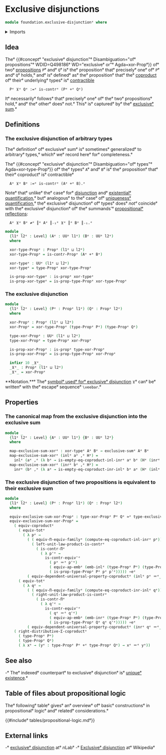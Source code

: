 # Exclusive disjunctions

```agda
module foundation.exclusive-disjunctionᵉ where
```

<details><summary>Imports</summary>

```agda
open import foundation.contractible-typesᵉ
open import foundation.coproduct-typesᵉ
open import foundation.dependent-pair-typesᵉ
open import foundation.equality-coproduct-typesᵉ
open import foundation.exclusive-sumᵉ
open import foundation.functoriality-coproduct-typesᵉ
open import foundation.propositional-truncationsᵉ
open import foundation.type-arithmetic-cartesian-product-typesᵉ
open import foundation.type-arithmetic-coproduct-typesᵉ
open import foundation.universal-property-coproduct-typesᵉ
open import foundation.universe-levelsᵉ

open import foundation-core.embeddingsᵉ
open import foundation-core.equivalencesᵉ
open import foundation-core.functoriality-dependent-function-typesᵉ
open import foundation-core.functoriality-dependent-pair-typesᵉ
open import foundation-core.identity-typesᵉ
open import foundation-core.propositionsᵉ
```

</details>

## Idea

Theᵉ
{{#conceptᵉ "exclusiveᵉ disjunction"ᵉ Disambiguation="ofᵉ propositions"ᵉ WDID=Q498186ᵉ WD="exclusiveᵉ or"ᵉ Agda=xor-Propᵉ}}
ofᵉ twoᵉ [propositions](foundation-core.propositions.mdᵉ) `P`ᵉ andᵉ `Q`ᵉ isᵉ theᵉ
propositionᵉ thatᵉ preciselyᵉ oneᵉ ofᵉ `P`ᵉ andᵉ `Q`ᵉ holds,ᵉ andᵉ isᵉ definedᵉ asᵉ theᵉ
propositionᵉ thatᵉ theᵉ [coproduct](foundation-core.coproduct-types.mdᵉ) ofᵉ theirᵉ
underlyingᵉ typesᵉ isᵉ [contractible](foundation-core.contractible-types.mdᵉ)

```text
  Pᵉ ⊻ᵉ Qᵉ :=ᵉ is-contrᵉ (Pᵉ +ᵉ Qᵉ)
```

Itᵉ necessarilyᵉ followsᵉ thatᵉ preciselyᵉ oneᵉ ofᵉ theᵉ twoᵉ propositionsᵉ hold,ᵉ andᵉ theᵉ
otherᵉ doesᵉ not.ᵉ Thisᵉ isᵉ capturedᵉ byᵉ theᵉ
[exclusiveᵉ sum](foundation.exclusive-sum.md).ᵉ

## Definitions

### The exclusive disjunction of arbitrary types

Theᵉ definitionᵉ ofᵉ exclusiveᵉ sumᵉ isᵉ sometimesᵉ generalizedᵉ to arbitraryᵉ types,ᵉ
whichᵉ weᵉ record hereᵉ forᵉ completeness.ᵉ

Theᵉ
{{#conceptᵉ "exclusiveᵉ disjunction"ᵉ Disambiguation="ofᵉ types"ᵉ Agda=xor-type-Propᵉ}}
ofᵉ theᵉ typesᵉ `A`ᵉ andᵉ `B`ᵉ isᵉ theᵉ propositionᵉ thatᵉ theirᵉ coproductᵉ isᵉ contractibleᵉ

```text
  Aᵉ ⊻ᵉ Bᵉ :=ᵉ is-contrᵉ (Aᵉ +ᵉ B).ᵉ
```

Noteᵉ thatᵉ unlikeᵉ theᵉ caseᵉ forᵉ [disjunction](foundation.disjunction.mdᵉ) andᵉ
[existentialᵉ quantification](foundation.existential-quantification.md),ᵉ butᵉ
analogousᵉ to theᵉ caseᵉ ofᵉ
[uniquenessᵉ quantification](foundation.uniqueness-quantification.md),ᵉ theᵉ
exclusiveᵉ disjunctionᵉ ofᵉ typesᵉ doesᵉ _notᵉ_ coincideᵉ with theᵉ exclusiveᵉ
disjunctionᵉ ofᵉ theᵉ summands'ᵉ
[propositionalᵉ reflections](foundation.propositional-truncations.mdᵉ):

```text
  Aᵉ ⊻ᵉ Bᵉ ≠ᵉ ║ᵉ Aᵉ ║₋₁ᵉ ⊻ᵉ ║ᵉ Bᵉ ║₋₁.ᵉ
```

```agda
module _
  {l1ᵉ l2ᵉ : Level} (Aᵉ : UUᵉ l1ᵉ) (Bᵉ : UUᵉ l2ᵉ)
  where

  xor-type-Propᵉ : Propᵉ (l1ᵉ ⊔ l2ᵉ)
  xor-type-Propᵉ = is-contr-Propᵉ (Aᵉ +ᵉ Bᵉ)

  xor-typeᵉ : UUᵉ (l1ᵉ ⊔ l2ᵉ)
  xor-typeᵉ = type-Propᵉ xor-type-Propᵉ

  is-prop-xor-typeᵉ : is-propᵉ xor-typeᵉ
  is-prop-xor-typeᵉ = is-prop-type-Propᵉ xor-type-Propᵉ
```

### The exclusive disjunction

```agda
module _
  {l1ᵉ l2ᵉ : Level} (Pᵉ : Propᵉ l1ᵉ) (Qᵉ : Propᵉ l2ᵉ)
  where

  xor-Propᵉ : Propᵉ (l1ᵉ ⊔ l2ᵉ)
  xor-Propᵉ = xor-type-Propᵉ (type-Propᵉ Pᵉ) (type-Propᵉ Qᵉ)

  type-xor-Propᵉ : UUᵉ (l1ᵉ ⊔ l2ᵉ)
  type-xor-Propᵉ = type-Propᵉ xor-Propᵉ

  is-prop-xor-Propᵉ : is-propᵉ type-xor-Propᵉ
  is-prop-xor-Propᵉ = is-prop-type-Propᵉ xor-Propᵉ

  infixr 10 _⊻ᵉ_
  _⊻ᵉ_ : Propᵉ (l1ᵉ ⊔ l2ᵉ)
  _⊻ᵉ_ = xor-Propᵉ
```

**Notation.**ᵉ Theᵉ
[symbolᵉ usedᵉ forᵉ exclusiveᵉ disjunction](https://codepoints.net/U+22BB?lang=enᵉ)
`⊻`ᵉ canᵉ beᵉ writtenᵉ with theᵉ escapeᵉ sequenceᵉ `\veebar`.ᵉ

## Properties

### The canonical map from the exclusive disjunction into the exclusive sum

```agda
module _
  {l1ᵉ l2ᵉ : Level} {Aᵉ : UUᵉ l1ᵉ} {Bᵉ : UUᵉ l2ᵉ}
  where

  map-exclusive-sum-xorᵉ : xor-typeᵉ Aᵉ Bᵉ → exclusive-sumᵉ Aᵉ Bᵉ
  map-exclusive-sum-xorᵉ (inlᵉ aᵉ ,ᵉ Hᵉ) =
    inlᵉ (aᵉ ,ᵉ (λ bᵉ → is-empty-eq-coproduct-inl-inrᵉ aᵉ bᵉ (Hᵉ (inrᵉ bᵉ))))
  map-exclusive-sum-xorᵉ (inrᵉ bᵉ ,ᵉ Hᵉ) =
    inrᵉ (bᵉ ,ᵉ (λ aᵉ → is-empty-eq-coproduct-inr-inlᵉ bᵉ aᵉ (Hᵉ (inlᵉ aᵉ))))
```

### The exclusive disjunction of two propositions is equivalent to their exclusive sum

```agda
module _
  {l1ᵉ l2ᵉ : Level} (Pᵉ : Propᵉ l1ᵉ) (Qᵉ : Propᵉ l2ᵉ)
  where

  equiv-exclusive-sum-xor-Propᵉ : type-xor-Propᵉ Pᵉ Qᵉ ≃ᵉ type-exclusive-sum-Propᵉ Pᵉ Qᵉ
  equiv-exclusive-sum-xor-Propᵉ =
    ( equiv-coproductᵉ
      ( equiv-totᵉ
        ( λ pᵉ →
          ( ( equiv-Π-equiv-familyᵉ (compute-eq-coproduct-inl-inrᵉ pᵉ)) ∘eᵉ
            ( left-unit-law-product-is-contrᵉ
              ( is-contr-Πᵉ
                ( λ p'ᵉ →
                  is-contr-equiv'ᵉ
                    ( pᵉ ＝ᵉ p'ᵉ)
                    ( equiv-ap-embᵉ (emb-inlᵉ (type-Propᵉ Pᵉ) (type-Propᵉ Qᵉ)))
                    ( is-prop-type-Propᵉ Pᵉ pᵉ p'ᵉ))))) ∘eᵉ
          ( equiv-dependent-universal-property-coproductᵉ (inlᵉ pᵉ ＝ᵉ_))))
      ( equiv-totᵉ
        ( λ qᵉ →
          ( ( equiv-Π-equiv-familyᵉ (compute-eq-coproduct-inr-inlᵉ qᵉ)) ∘eᵉ
            ( right-unit-law-product-is-contrᵉ
              ( is-contr-Πᵉ
                ( λ q'ᵉ →
                  is-contr-equiv'ᵉ
                    ( qᵉ ＝ᵉ q'ᵉ)
                    ( equiv-ap-embᵉ (emb-inrᵉ (type-Propᵉ Pᵉ) (type-Propᵉ Qᵉ)))
                    ( is-prop-type-Propᵉ Qᵉ qᵉ q'ᵉ))))) ∘eᵉ
          ( equiv-dependent-universal-property-coproductᵉ (inrᵉ qᵉ ＝ᵉ_))))) ∘eᵉ
    ( right-distributive-Σ-coproductᵉ
      ( type-Propᵉ Pᵉ)
      ( type-Propᵉ Qᵉ)
      ( λ xᵉ → (yᵉ : type-Propᵉ Pᵉ +ᵉ type-Propᵉ Qᵉ) → xᵉ ＝ᵉ yᵉ))
```

## See also

-ᵉ Theᵉ indexedᵉ counterpartᵉ to exclusiveᵉ disjunctionᵉ isᵉ
  [uniqueᵉ existence](foundation.uniqueness-quantification.md).ᵉ

## Table of files about propositional logic

Theᵉ followingᵉ tableᵉ givesᵉ anᵉ overviewᵉ ofᵉ basicᵉ constructionsᵉ in propositionalᵉ
logicᵉ andᵉ relatedᵉ considerations.ᵉ

{{#includeᵉ tables/propositional-logic.mdᵉ}}

## External links

-ᵉ [exclusiveᵉ disjunction](https://ncatlab.org/nlab/show/exclusive+disjunctionᵉ)
  atᵉ $n$Labᵉ
-ᵉ [Exclusiveᵉ disjunction](https://simple.wikipedia.org/wiki/Exclusive_disjunctionᵉ)
  atᵉ Wikipediaᵉ
